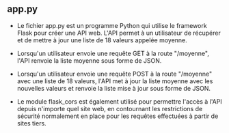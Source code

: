 ## app.py
* Le fichier app.py est un programme Python qui utilise le framework Flask pour créer une API web. 
L'API permet à un utilisateur de récupérer et de mettre à jour une liste de 18 valeurs appelée moyenne.

* Lorsqu'un utilisateur envoie une requête GET à la route "/moyenne", l'API renvoie la liste moyenne sous forme de JSON.

* Lorsqu'un utilisateur envoie une requête POST à la route "/moyenne" avec une liste de 18 valeurs, 
l'API met à jour la liste moyenne avec les nouvelles valeurs et renvoie la liste mise à jour sous forme de JSON.

* Le module flask_cors est également utilisé pour permettre l'accès à l'API depuis n'importe quel site web,
en contournant les restrictions de sécurité normalement en place pour les requêtes effectuées à partir de sites tiers.
